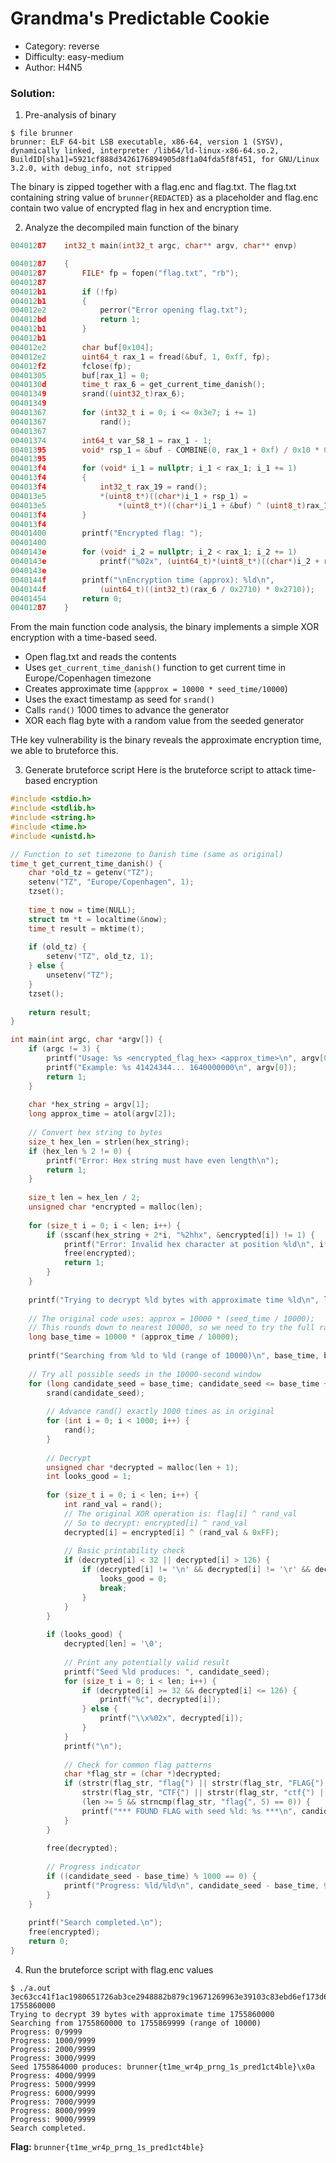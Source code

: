 # Grandma's Predictable Cookie

- Category: reverse
- Difficulty: easy-medium
- Author: H4N5

### Solution:

1. Pre-analysis of binary 

```
$ file brunner 
brunner: ELF 64-bit LSB executable, x86-64, version 1 (SYSV), dynamically linked, interpreter /lib64/ld-linux-x86-64.so.2, BuildID[sha1]=5921cf888d3426176894905d8f1a04fda5f8f451, for GNU/Linux 3.2.0, with debug_info, not stripped
```

The binary is zipped together with a flag.enc and flag.txt. The flag.txt containing string value of `brunner{REDACTED}` as a placeholder and flag.enc contain two value of encrypted flag in hex and encryption time. 


2. Analyze the decompiled main function of the binary

```c 
00401287    int32_t main(int32_t argc, char** argv, char** envp)

00401287    {
00401287        FILE* fp = fopen("flag.txt", "rb");
00401287        
004012b1        if (!fp)
004012b1        {
004012e2            perror("Error opening flag.txt");
004012bd            return 1;
004012b1        }
004012b1        
004012e2        char buf[0x104];
004012e2        uint64_t rax_1 = fread(&buf, 1, 0xff, fp);
004012f2        fclose(fp);
00401305        buf[rax_1] = 0;
0040130d        time_t rax_6 = get_current_time_danish();
00401349        srand((uint32_t)rax_6);
00401349        
00401367        for (int32_t i = 0; i <= 0x3e7; i += 1)
00401367            rand();
00401367        
00401374        int64_t var_58_1 = rax_1 - 1;
00401395        void* rsp_1 = &buf - COMBINE(0, rax_1 + 0xf) / 0x10 * 0x10;
00401395        
004013f4        for (void* i_1 = nullptr; i_1 < rax_1; i_1 += 1)
004013f4        {
004013f4            int32_t rax_19 = rand();
004013e5            *(uint8_t*)((char*)i_1 + rsp_1) =
004013e5                *(uint8_t*)((char*)i_1 + &buf) ^ (uint8_t)rax_19;
004013f4        }
004013f4        
00401400        printf("Encrypted flag: ");
00401400        
0040143e        for (void* i_2 = nullptr; i_2 < rax_1; i_2 += 1)
0040143e            printf("%02x", (uint64_t)*(uint8_t*)((char*)i_2 + rsp_1));
0040143e        
0040144f        printf("\nEncryption time (approx): %ld\n", 
0040144f            (uint64_t)((int32_t)(rax_6 / 0x2710) * 0x2710));
00401454        return 0;
00401287    }
```
From the main function code analysis, the binary implements a simple XOR encryption with a time-based seed.

- Open flag.txt and reads the contents
- Uses `get_current_time_danish()` function to get current time in Europe/Copenhagen timezone
- Creates approximate time (`appprox = 10000 * seed_time/10000`)
- Uses the exact timestamp as seed for `srand()`
- Calls `rand()` 1000 times to advance the generator 
- XOR each flag byte with a random value from the seeded generator 

THe key vulnerability is the binary reveals the approximate encryption time, we able to bruteforce this. 


3. Generate bruteforce script 
Here is the bruteforce script to attack time-based encryption

```c 
#include <stdio.h>
#include <stdlib.h>
#include <string.h>
#include <time.h>
#include <unistd.h>

// Function to set timezone to Danish time (same as original)
time_t get_current_time_danish() {
    char *old_tz = getenv("TZ");
    setenv("TZ", "Europe/Copenhagen", 1);
    tzset();
    
    time_t now = time(NULL);
    struct tm *t = localtime(&now);
    time_t result = mktime(t);
    
    if (old_tz) {
        setenv("TZ", old_tz, 1);
    } else {
        unsetenv("TZ");
    }
    tzset();
    
    return result;
}

int main(int argc, char *argv[]) {
    if (argc != 3) {
        printf("Usage: %s <encrypted_flag_hex> <approx_time>\n", argv[0]);
        printf("Example: %s 41424344... 1640000000\n", argv[0]);
        return 1;
    }
    
    char *hex_string = argv[1];
    long approx_time = atol(argv[2]);
    
    // Convert hex string to bytes
    size_t hex_len = strlen(hex_string);
    if (hex_len % 2 != 0) {
        printf("Error: Hex string must have even length\n");
        return 1;
    }
    
    size_t len = hex_len / 2;
    unsigned char *encrypted = malloc(len);
    
    for (size_t i = 0; i < len; i++) {
        if (sscanf(hex_string + 2*i, "%2hhx", &encrypted[i]) != 1) {
            printf("Error: Invalid hex character at position %ld\n", i*2);
            free(encrypted);
            return 1;
        }
    }
    
    printf("Trying to decrypt %ld bytes with approximate time %ld\n", len, approx_time);
    
    // The original code uses: approx = 10000 * (seed_time / 10000);
    // This rounds down to nearest 10000, so we need to try the full range
    long base_time = 10000 * (approx_time / 10000);
    
    printf("Searching from %ld to %ld (range of 10000)\n", base_time, base_time + 9999);
    
    // Try all possible seeds in the 10000-second window
    for (long candidate_seed = base_time; candidate_seed <= base_time + 9999; candidate_seed++) {
        srand(candidate_seed);
        
        // Advance rand() exactly 1000 times as in original
        for (int i = 0; i < 1000; i++) {
            rand();
        }
        
        // Decrypt
        unsigned char *decrypted = malloc(len + 1);
        int looks_good = 1;
        
        for (size_t i = 0; i < len; i++) {
            int rand_val = rand();
            // The original XOR operation is: flag[i] ^ rand_val
            // So to decrypt: encrypted[i] ^ rand_val
            decrypted[i] = encrypted[i] ^ (rand_val & 0xFF);
            
            // Basic printability check
            if (decrypted[i] < 32 || decrypted[i] > 126) {
                if (decrypted[i] != '\n' && decrypted[i] != '\r' && decrypted[i] != '\t') {
                    looks_good = 0;
                    break;
                }
            }
        }
        
        if (looks_good) {
            decrypted[len] = '\0';
            
            // Print any potentially valid result
            printf("Seed %ld produces: ", candidate_seed);
            for (size_t i = 0; i < len; i++) {
                if (decrypted[i] >= 32 && decrypted[i] <= 126) {
                    printf("%c", decrypted[i]);
                } else {
                    printf("\\x%02x", decrypted[i]);
                }
            }
            printf("\n");
            
            // Check for common flag patterns
            char *flag_str = (char *)decrypted;
            if (strstr(flag_str, "flag{") || strstr(flag_str, "FLAG{") ||
                strstr(flag_str, "CTF{") || strstr(flag_str, "ctf{") ||
                (len >= 5 && strncmp(flag_str, "flag{", 5) == 0)) {
                printf("*** FOUND FLAG with seed %ld: %s ***\n", candidate_seed, flag_str);
            }
        }
        
        free(decrypted);
        
        // Progress indicator
        if ((candidate_seed - base_time) % 1000 == 0) {
            printf("Progress: %ld/%ld\n", candidate_seed - base_time, 9999L);
        }
    }
    
    printf("Search completed.\n");
    free(encrypted);
    return 0;
}
```

4. Run the bruteforce script with flag.enc values

```
$ ./a.out 3ec63cc41f1ac1980651726ab3ce2948882b879c19671269963e39103c83ebd6ef173d60c76ee5 1755860000
Trying to decrypt 39 bytes with approximate time 1755860000
Searching from 1755860000 to 1755869999 (range of 10000)
Progress: 0/9999
Progress: 1000/9999
Progress: 2000/9999
Progress: 3000/9999
Seed 1755864000 produces: brunner{t1me_wr4p_prng_1s_pred1ct4ble}\x0a
Progress: 4000/9999
Progress: 5000/9999
Progress: 6000/9999
Progress: 7000/9999
Progress: 8000/9999
Progress: 9000/9999
Search completed.
```

**Flag:** `brunner{t1me_wr4p_prng_1s_pred1ct4ble}`
